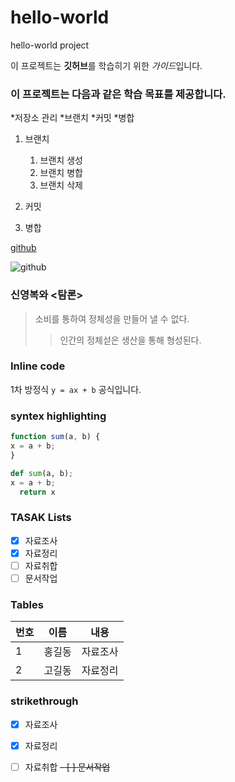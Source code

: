 # hello-world
hello-world project


이 프로젝트는 **깃허브**를 학습히기 위한 *가이드*입니다.

### 이 프로젝트는 다음과 같은 학습 목표를 제공합니다.
*저장소 관리 
  *브랜치 
  *커밋
  *병합

1. 브랜치
   1. 브랜치 생성
   1. 브랜치 병합
   1. 브랜치 삭제 

1. 커밋
1. 병합

[github](https://githb.com)

![github](https://githb.com)

### 신영복와 <탐론>
> 소비를 통하여 정체성을 만들어 낼 수 없다.
>> 인간의 정체섣은 생산을 통해 형성된다.


### Inline code
1차 방정식 `y = ax + b` 공식입니다.


### syntex highlighting
```javascript
function sum(a, b) {
x = a + b;
}
```


```python
def sum(a, b);
x = a + b;
  return x 
```

### TASAK Lists
- [x] 자료조사 
- [X] 자료정리 
- [ ] 자료취합
- [ ] 문서작업 

### Tables 
번호 | 이름 | 내용 
-----|-----|------|
1    | 홍길동|자료조사 
2    | 고길동|자료정리

### strikethrough
- [x] 자료조사 
- [X] 자료정리 
- [ ] 자료취합
~~- [ ] 문서작업~~ 

